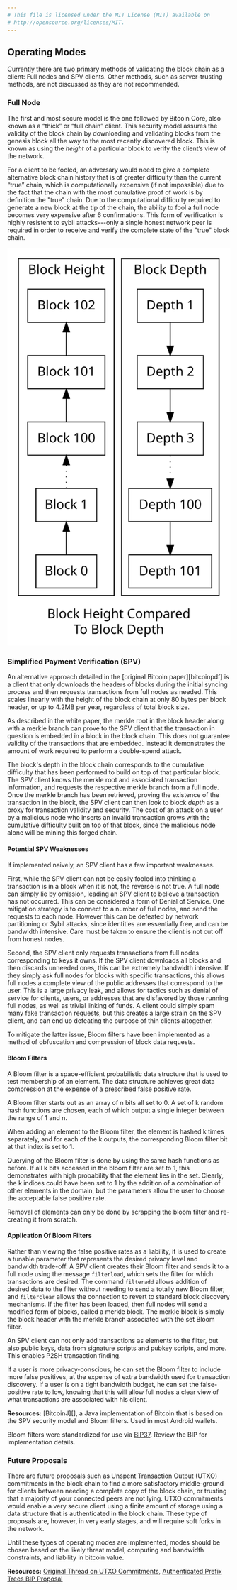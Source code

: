 ```yaml
---
# This file is licensed under the MIT License (MIT) available on
# http://opensource.org/licenses/MIT.
---
```


## Operating Modes

Currently there are two primary methods of validating the block chain as a client: Full nodes and SPV clients. Other methods, such as server-trusting methods, are not discussed as they are not recommended.

### Full Node

The first and most secure model is the one followed by Bitcoin Core, also known as a “thick” or “full chain” client. This security model assures the validity of the block chain by downloading and validating blocks from the genesis block all the way to the most recently discovered block. This is known as using the *height* of a particular block to verify the client’s view of the network. 

For a client to be fooled, an adversary would need to give a complete alternative block chain history that is of greater difficulty than the current “true” chain, which is computationally expensive (if not impossible) due to the fact that the chain with the most cumulative proof of work is by definition the "true" chain. Due to the computational difficulty required to generate a new block at the tip of the chain, the ability to fool a full node becomes very expensive after 6 confirmations. This form of verification is highly resistent to sybil attacks---only a single honest network peer is required in order to receive and verify the complete state of the "true" block chain. 

![Block Height Compared To Block Depth](/img/dev/en-block-height-vs-depth.svg)

### Simplified Payment Verification (SPV)

An alternative approach detailed in the [original Bitcoin paper][bitcoinpdf] is a client that only downloads the headers of blocks during the initial syncing process and then requests transactions from full nodes as needed. This scales linearly with the height of the block chain at only 80 bytes per block header, or up to 4.2MB per year, regardless of total block size. 

As described in the white paper, the merkle root in the block header along with a merkle branch can prove to the SPV client that the transaction in question is embedded in a block in the block chain. This does not guarantee validity of the transactions that are embedded. Instead it demonstrates the amount of work required to perform a double-spend attack. 

The block's depth in the block chain corresponds to the cumulative difficulty that has been performed to build on top of that particular block. The SPV client knows the merkle root and associated transaction information, and requests the respective merkle branch from a full node. Once the merkle branch has been retrieved, proving the existence of the transaction in the block, the SPV client can then look to block *depth* as a proxy for transaction validity and security. The cost of an attack on a user by a malicious node who inserts an invalid transaction grows with the cumulative difficulty built on top of that block, since the malicious node alone will be mining this forged chain. 

#### Potential SPV Weaknesses

If implemented naively, an SPV client has a few important weaknesses. 

First, while the SPV client can not be easily fooled into thinking a transaction is in a block when it is not, the reverse is not true. A full node can simply lie by omission, leading an SPV client to believe a transaction has not occurred. This can be considered a form of Denial of Service. One mitigation strategy is to connect to a number of full nodes, and send the requests to each node. However this can be defeated by network partitioning or Sybil attacks, since identities are essentially free, and can be bandwidth intensive. Care must be taken to ensure the client is not cut off from honest nodes.

Second, the SPV client only requests transactions from full nodes corresponding to keys it owns. If the SPV client downloads all blocks and then discards unneeded ones, this can be extremely bandwidth intensive. If they simply ask full nodes for blocks with specific transactions, this allows full nodes a complete view of the public addresses that correspond to the user. This is a large privacy leak, and allows for tactics such as denial of service for clients, users, or addresses that are disfavored by those running full nodes, as well as trivial linking of funds. A client could simply spam many fake transaction requests, but this creates a large strain on the SPV client, and can end up defeating the purpose of thin clients altogether. 

To mitigate the latter issue, Bloom filters have been implemented as a method of obfuscation and compression of block data requests. 

#### Bloom Filters

A Bloom filter is a space-efficient probabilistic data structure that is used to test membership of an element. The data structure achieves great data compression at the expense of a prescribed false positive rate. 

A Bloom filter starts out as an array of n bits all set to 0. A set of k random hash functions are chosen, each of which output<!--noref--> a single integer between the range of 1 and n.

When adding an element to the Bloom filter, the element is hashed k times separately, and for each of the k outputs<!--noref-->, the corresponding Bloom filter bit at that index is set to 1. 

<!-- Add picture here from wikipedia to explain the bits -->

Querying of the Bloom filter is done by using the same hash functions as before. If all k bits accessed in the bloom filter are set to 1, this demonstrates with high probability that the element lies in the set. Clearly, the k indices could have been set to 1 by the addition of a combination of other elements in the domain, but the parameters allow the user to choose the acceptable false positive rate. 

Removal of elements can only be done by scrapping the bloom filter and re-creating it from scratch.

#### Application Of Bloom Filters 

Rather than viewing the false positive rates as a liability, it is used to create a tunable parameter that represents the desired privacy level and bandwidth trade-off. A SPV client creates their Bloom filter and sends it to a full node using the message `filterload`, which sets the filter for which transactions are desired. The command `filteradd` allows addition of desired data to the filter without needing to send a totally new Bloom filter, and `filterclear` allows the connection to revert to standard block discovery mechanisms. If the filter has been loaded, then full nodes will send a modified form of blocks, called a merkle block. The merkle block is simply the block header with the merkle branch associated with the set Bloom filter. 

An SPV client can not only add transactions as elements to the filter, but also public keys, data from signature
scripts and pubkey scripts, and more. This enables P2SH transaction finding.

If a user is more privacy-conscious, he can set the Bloom filter to include more false positives, at the expense of extra bandwidth used for transaction discovery. If a user is on a tight bandwidth budget, he can set the false-positive rate to low, knowing that this will allow full nodes a clear view of what transactions are associated with his client. 

**Resources:** [BitcoinJ][], a Java implementation of Bitcoin that is based on the SPV security model and Bloom filters. Used in most Android wallets.

Bloom filters were standardized for use via [BIP37](https://github.com/bitcoin/bips/blob/master/bip-0037.mediawiki). Review the BIP for implementation details.

### Future Proposals 

There are future proposals such as Unspent Transaction Output (UTXO) commitments in the block chain to find a more satisfactory middle-ground for clients between needing a complete copy of the block chain, or trusting that a majority of your connected peers are not lying. UTXO commitments would enable a very secure client using a finite amount of storage using a data structure that is authenticated in the block chain. These type of proposals are, however, in very early stages, and will require soft forks in the network.

Until these types of operating modes are implemented, modes should be chosen based on the likely threat model, computing and bandwidth constraints, and liability in bitcoin value.

**Resources:** [Original Thread on UTXO Commitments](https://bitcointalk.org/index.php?topic=88208.0), [Authenticated Prefix Trees BIP Proposal](https://github.com/maaku/bips/blob/master/drafts/auth-trie.mediawiki)

